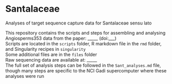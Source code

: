 # Santalaceae
Analyses of target sequence capture data for Santalaceae sensu lato

This repository contains the scripts and steps for assembling and analysing Angiosperms353 data from the paper: _____ (doi:___)  
Scripts are located in the `scripts` folder, R markdown file in the `rmd` folder, and Singularity recipes in `singularity`  
Some additional files are in the `files` folder  
Raw sequencing data are available at: _____  
The full set of analysis steps can be followed in the `Sant_analyses.md` file, though many steps are specific to the NCI Gadi supercomputer where these analyses were run  
